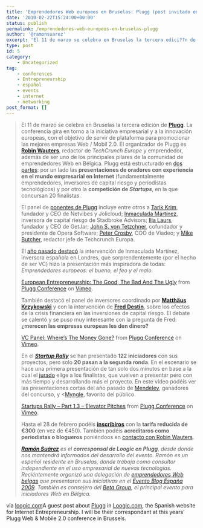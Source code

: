 ```yaml
---
title: 'Emprendedores Web europeos en Bruselas: Plugg (post invitado en Loogic.com)'
date: '2010-02-22T15:24:00+00:00'
status: publish
permalink: /emprendedores-web-europeos-en-bruselas-plugg
author: '@ramonsuarez'
excerpt: 'El 11 de marzo se celebra en Bruselas la tercera edici??n de Plugg. La conferencia gira en torno a la iniciativa empresarial y a la innovaci??n europeas, con el objetivo de servir de plataforma para promocionar las mejores empresas Web / Mobil 2.0...'
type: post
id: 5
category:
    - Uncategorized
tag:
    - conferences
    - Entrepreneurship
    - español
    - events
    - internet
    - networking
post_format: []
---
```

> El 11 de marzo se celebra en Bruselas la tercera edición de **[Plugg](http://plugg.eu/)**. La conferencia gira en torno a la iniciativa empresarial y a la innovación europeas, con el objetivo de servir de plataforma para promocionar las mejores empresas Web / Mobil 2.0. El organizador de Plugg es **[Robin Wauters](http://www.robinwauters.com/)**, redactor de *TechCrunch Europe* y emprendedor, además de ser uno de los principales pilares de la comunidad de emprendedores Web en Bélgica. Plugg está estructurado en [dos partes](http://plugg.eu/program/day-schedule): por un lado las **presentaciones de oradores con experiencia en el mundo empresarial en Internet** (fundamentalmente emprendedores, inversores de capital riesgo y periodistas tecnológicos) y por otro la **competición de *Startups***, en la que concursan 20 finalistas.
> 
> El panel de [ponentes de Plugg](http://plugg.eu/program/speakers) incluye entre otros a [Tarik Krim](http://plugg.eu/program/speakers/p/detail/tariq-krim), fundador y CEO de Netvibes y Jolicloud; [Inmaculada Martínez](http://plugg.eu/program/speakers/p/detail/inmaculada-martinez), inversora de capital riesgo de Stadbroke Advisors; [Ilja Laurs](http://plugg.eu/program/speakers/p/detail/ilja-laurs), fundador y CEO de GetJar; [John S. von Tetzchner](http://plugg.eu/program/speakers/p/detail/jon-s-von-tetzchner), cofundador y presidente de Opera Software; [Peter Crosby](http://plugg.eu/program/speakers/p/detail/peter-crosby), COO de Viadeo; y [Mike Butcher](http://plugg.eu/program/speakers/p/detail/mike-butcher), redactor jefe de Techcrunch Europa. <span> </span>
> 
> El [año pasado destacó](http://www.blogbruselas.com/2009/03/lo-mejor-de-plugg-en-video.html) la intervención de Inmaculada Martínez, inversora española en Londres, que sorprendentemente (por el hecho de ser VC) hizo la presentación más inspiradora de todas: *Emprendedores europeos: el bueno, el feo y el malo*.
> 
> [European Entrepreneurship: The Good, The Bad And The Ugly](http://vimeo.com/3684935) from [Plugg Conference](http://vimeo.com/plugg) on [Vimeo](http://vimeo.com).
> 
> También destacó el panel de inversores coordinado por [**Matthäus Krzykowski**](http://2009.plugg.eu/program/speakers/p/detail/matthaumlus-krzykowski) y con la intervención de **[Fred Destin](http://2009.plugg.eu/program/speakers/p/detail/fred-destin)**, sobre los efectos de la crisis financiera en las inversiones de capital riesgo. El debate se calentó y se puso muy interesante con la pregunta de Fred: **¿merecen las empresas europeas les den dinero?**
> 
> [VC Panel: Where’s The Money Gone?](http://vimeo.com/3619081) from [Plugg Conference](http://vimeo.com/plugg) on [Vimeo](http://vimeo.com).
> 
> En el [***Startup Rally***](http://plugg.eu/media/blog/p/detail/european-startups-registration-for-the-plugg-start-ups-rally-2010-are-now-open) se han presentado **122 iniciadores** con sus proyectos, pero solo **20 pasan a la segunda ronda**. En el escenario se hace una primera presentación de tan solo dos minutos en base a la cual el [jurado](http://plugg.eu/program/start-ups-rally/jury) elige a los finalistas, que vuelven a presentar pero con más tiempo y desarrollando más el proyecto. En este vídeo podéis ver las presentaciones cortas del año pasado de [Mendeley](http://www.mendeley.com/), ganadores del concurso, y &lt;[Myngle](http://www.myngle.com/), favorito del público.
> 
> [Startups Rally – Part 1.3 – Elevator Pitches](http://vimeo.com/3603806) from [Plugg Conference](http://vimeo.com/plugg) on [Vimeo](http://vimeo.com).
> 
> Hasta el 28 de febrero podéis **[inscribiros](http://plugg.eu/practical/register)** con la **tarifa reducida de €300** (en vez de €450). También podéis **acreditaros como periodistas o blogueros** poniéndoos en [contacto con Robin Wauters](http://plugg.eu/about/what-is-plugg/contact).
> 
> ***[Ramón Suárez](http://ramonsuarez.com/)** es el **corresponsal de Loogic en Plugg**, desde donde nos mantendrá informados del desarrollo del evento. Ramón es un español residente en Bruselas, donde trabaja como consultor independiente en el uso empresarial de nuevas tecnologías. Reciéntemente organizó una delegación de [emprendedores Web belgas](http://loogic.com/emprendedores-web-europeos-en-bruselas-plugg/?utm_source=feedburner&utm_medium=feed&utm_campaign=Feed%3A+Loogiccom+%28Loogic.com%29/../construyendo-la-europa-de-los-emprendedores-en-ebe09/) que presentaron sus iniciativas en el [Evento Blog España 2009](http://www.eventoblog.com/). También es consejero del [Beta Group](http://www.betagroup.be/), el principal evento para iniciadores Web en Bélgica.*

via [loogic.com](http://loogic.com/emprendedores-web-europeos-en-bruselas-plugg "Mensaje original en Loogic")</div>A guest post about [Plugg](http://plugg.eu) in [Loogic.com](http://loogic.com), the Spanish website for Internet Entrepreneurship. I will be their correspondant at this years’ Plugg Web &amp; Mobile 2.0 conference in Brussels.

</div>